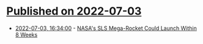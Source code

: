 # [Published on 2022-07-03](index.md)

* [2022-07-03, 16:34:00](https://science.slashdot.org/story/22/07/03/0156251/nasas-sls-mega-rocket-could-launch-within-8-weeks?utm_source=rss1.0mainlinkanon&utm_medium=feed) - [NASA's SLS Mega-Rocket Could Launch Within 8 Weeks](https://science.slashdot.org/story/22/07/03/0156251/nasas-sls-mega-rocket-could-launch-within-8-weeks?utm_source=rss1.0mainlinkanon&utm_medium=feed)
